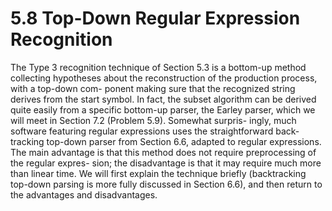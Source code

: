 # 5.8 Top-Down Regular Expression Recognition

The Type 3 recognition technique of Section 5.3 is a bottom-up method collecting hypotheses about the reconstruction of the production process, with a top-down com- ponent making sure that the recognized string derives from the start symbol. In fact, the subset algorithm can be derived quite easily from a specific bottom-up parser, the Earley parser, which we will meet in Section 7.2 (Problem 5.9). Somewhat surpris- ingly, much software featuring regular expressions uses the straightforward back- tracking top-down parser from Section 6.6, adapted to regular expressions. The main advantage is that this method does not require preprocessing of the regular expres- sion; the disadvantage is that it may require much more than linear time. We will first explain the technique briefly (backtracking top-down parsing is more fully discussed in Section 6.6), and then return to the advantages and disadvantages.